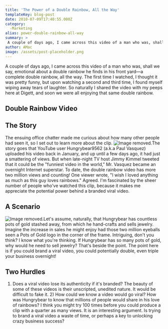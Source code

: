```yaml
---
title: 'The Power of a Double Rainbow, All the Way'
templateKey: blog-post
date: 2010-07-09T17:40:55.000Z
category: 
  -Marketing
alias: power-double-rainbow-all-way
summary: > 
 A couple of days ago, I came across this video of a man who was, shall we say, emotional about a double rainbow he finds in his front yard—a complete double rainbow, all the way. The first time I watched, I thought it was pretty funny, but upon watching a second and third time, I found myself wiping away tears of laughter. So naturally I shared the video with my peeps here at Digett, and soon we were all enjoying that same double rainbow. 
author: AMac
image: /assets/post-placeholder.png
---
```


A couple of days ago, I came across this video of a man who was, shall we say, emotional about a double rainbow he finds in his front yard—a complete double rainbow, all the way. The first time I watched, I thought it was pretty funny, but upon watching a second and third time, I found myself wiping away tears of laughter. So naturally I shared the video with my peeps here at Digett, and soon we were all enjoying that same double rainbow.

Double Rainbow Video
--------------------

The Story
---------

The ensuing office chatter made me curious about how many other people had seen it, so I set out to learn more about the clip. ![Image removed.](/core/misc/icons/e32700/error.svg "This image has been removed. For security reasons, only images from the local domain are allowed.")The story goes that YouTube user Hungrybear9562 (a.k.a Paul Vasquez) uploaded his video back in January, and up until a few days ago, it had just a smattering of views. But when late-night TV host Jimmy Kimmel tweeted that it could be the "funniest video in the world," Mr. Vasquez became an overnight Internet superstar. To date, the double rainbow video has more two million views and counting! One viewer wrote, "I wish I loved anything as much as this guy loves rainbows." Agreed. I'm fascinated by the sheer number of people who've watched this clip, because it makes me appreciate the potential power behind a branded viral video.

A Scenario
----------

![Image removed.](/core/misc/icons/e32700/error.svg "This image has been removed. For security reasons, only images from the local domain are allowed.")Let's assume, naturally, that Hungrybear has countless pots of gold stashed away, from which he hand-crafts and sells jewelry. Imagine the increase in sales he might enjoy had those two million eyeballs seen a Pots of Gold logo in the corner of the frame. Intriguing, don't you think? I know what you're thinking. If Hungrybear has so many pots of gold, why would he need to sell jewelry? That's beside the point. The point here is if you could brand a viral video, you could potentially double, even triple your business overnight!

Two Hurdles
-----------

1) Does a viral video lose its authenticity if it's branded? The beauty of some of these videos is their unscripted, unedited nature. It would be difficult to fake it. 2) How could we know a video would go viral? How was Hungrybear to know that millions of people would share in his love of rainbows? I think you might try 100 times before you could produce a clip with a quarter as many views. It is an interesting argument. Is trying to brand a viral video a waste of time, or perhaps a key to unlocking crazy business success?